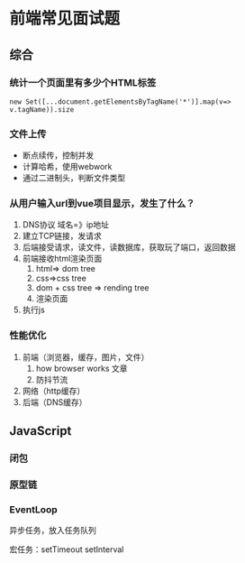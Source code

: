 # 前端常见面试题
## 综合

### 统计一个页面里有多少个HTML标签

```
new Set([...document.getElementsByTagName('*')].map(v=> v.tagName)).size
```
### 文件上传

- 断点续传，控制并发
- 计算哈希，使用webwork
- 通过二进制头，判断文件类型

### 从用户输入url到vue项目显示，发生了什么？

1. DNS协议 域名=》ip地址 
2. 建立TCP链接，发请求
3. 后端接受请求，读文件，读数据库，获取玩了端口，返回数据
4. 前端接收html渲染页面
   1. html=> dom tree
   2. css=>css tree
   3. dom + css tree => rending tree
   4. 渲染页面
5. 执行js

### 性能优化

1. 前端（浏览器，缓存，图片，文件）
   1. how browser works 文章
   2. 防抖节流
2. 网络（http缓存）
3. 后端（DNS缓存）



## JavaScript

### 闭包

### 原型链

### EventLoop

异步任务，放入任务队列

宏任务：setTimeout setInterval <script>

微任务：promises

1. 先执行宏任务，执行完宏任务，
2. 在执行微任务，执行完微任务，
3. 继续执行宏任务

### 函数柯里化

函数柯里化：多元变成一元

偏函数：多元变N-1元

### 深浅拷贝



### 手写系列

#### 手写promise

#### 防抖节流函数

#### 数组去重

#### 仿写new

#### 仿写call&apply&bind

## CSS

### 实现一个元素的上下左右居中



## HTML

### 事件冒泡

